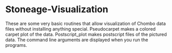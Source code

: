 # Stoneage-Visualization
These are some very basic routines that allow visualization of Chombo data files without installing anything special.
Pseudocarpet makes a colored carpet plot of the data.   Postscript_plot makes postscript files of the pictured data. 
The command line arguments are displayed when you run the programs.
